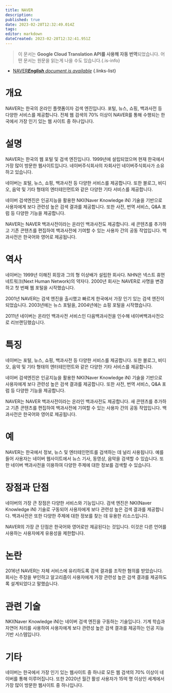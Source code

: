 ```yaml
---
title: NAVER
description: 
published: true
date: 2023-02-28T12:32:49.014Z
tags: 
editor: markdown
dateCreated: 2023-02-28T12:32:41.951Z
---
```


> 이 문서는 **Google Cloud Translation API를 사용해 자동 번역**되었습니다.
어떤 문서는 원문을 읽는게 나을 수도 있습니다.{.is-info}



- [NAVER***English** document is available*](/en/Knowledge-base/Dictionary/naver)
{.links-list}


# 개요
NAVER는 한국의 온라인 플랫폼이자 검색 엔진입니다. 포털, 뉴스, 쇼핑, 백과사전 등 다양한 서비스를 제공합니다. 전체 웹 검색의 70% 이상이 NAVER를 통해 수행되는 한국에서 가장 인기 있는 웹 사이트 중 하나입니다.

# 설명
NAVER는 한국의 웹 포털 및 검색 엔진입니다. 1999년에 설립되었으며 현재 한국에서 가장 많이 방문한 웹사이트입니다. 네이버주식회사의 자회사인 네이버주식회사가 소유하고 있습니다.

네이버는 포털, 뉴스, 쇼핑, 백과사전 등 다양한 서비스를 제공합니다. 또한 블로그, 비디오, 음악 및 기타 형태의 엔터테인먼트와 같은 다양한 기타 서비스를 제공합니다.

네이버 검색엔진은 인공지능을 활용한 NKI(Naver Knowledge iN) 기술을 기반으로 사용자에게 보다 관련성 높은 검색 결과를 제공합니다. 또한 사전, 번역 서비스, Q&A 포럼 등 다양한 기능을 제공합니다.

NAVER는 NAVER 백과사전이라는 온라인 백과사전도 제공합니다. 새 콘텐츠를 추가하고 기존 콘텐츠를 편집하여 백과사전에 기여할 수 있는 사용자 간의 공동 작업입니다. 백과사전은 한국어와 영어로 제공됩니다.

# 역사
네이버는 1999년 이해진 회장과 그의 형 이상배가 설립한 회사다. NHN은 넥스트 휴먼 네트워크(Next Human Network)의 약자다. 2000년 회사는 NAVER로 사명을 변경하고 첫 번째 웹 포털을 시작했습니다.

2001년 NAVER는 검색 엔진을 출시했고 빠르게 한국에서 가장 인기 있는 검색 엔진이 되었습니다. 2003년에는 뉴스 포털을, 2004년에는 쇼핑 포털을 시작했습니다.

2011년 네이버는 온라인 백과사전 서비스인 다음백과사전을 인수해 네이버백과사전으로 리브랜딩했습니다.

# 특징
네이버는 포털, 뉴스, 쇼핑, 백과사전 등 다양한 서비스를 제공합니다. 또한 블로그, 비디오, 음악 및 기타 형태의 엔터테인먼트와 같은 다양한 기타 서비스를 제공합니다.

네이버 검색엔진은 인공지능을 활용한 NKI(Naver Knowledge iN) 기술을 기반으로 사용자에게 보다 관련성 높은 검색 결과를 제공합니다. 또한 사전, 번역 서비스, Q&A 포럼 등 다양한 기능을 제공합니다.

NAVER는 NAVER 백과사전이라는 온라인 백과사전도 제공합니다. 새 콘텐츠를 추가하고 기존 콘텐츠를 편집하여 백과사전에 기여할 수 있는 사용자 간의 공동 작업입니다. 백과사전은 한국어와 영어로 제공됩니다.

# 예
NAVER는 한국에서 정보, 뉴스 및 엔터테인먼트를 검색하는 데 널리 사용됩니다. 예를 들어 사용자는 네이버 웹사이트에서 뉴스 기사, 동영상, 음악을 검색할 수 있습니다. 또한 네이버 백과사전을 이용하여 다양한 주제에 대한 정보를 검색할 수 있습니다.

# 장점과 단점
네이버의 가장 큰 장점은 다양한 서비스와 기능입니다. 검색 엔진은 NKI(Naver Knowledge iN) 기술로 구동되어 사용자에게 보다 관련성 높은 검색 결과를 제공합니다. 백과사전은 또한 다양한 주제에 대한 정보를 찾는 데 유용한 리소스입니다.

NAVER의 가장 큰 단점은 한국어와 영어로만 제공된다는 것입니다. 이것은 다른 언어를 사용하는 사용자에게 유용성을 제한합니다.

# 논란
2016년 NAVER는 자체 서비스에 유리하도록 검색 결과를 조작한 혐의를 받았습니다. 회사는 주장을 부인하고 알고리즘이 사용자에게 가장 관련성 높은 검색 결과를 제공하도록 설계되었다고 말했습니다.

# 관련 기술
NKI(Naver Knowledge iN)는 네이버 검색 엔진을 구동하는 기술입니다. 기계 학습과 자연어 처리를 사용하여 사용자에게 보다 관련성 높은 검색 결과를 제공하는 인공 지능 기반 시스템입니다.

# 기타
네이버는 한국에서 가장 인기 있는 웹사이트 중 하나로 모든 웹 검색의 70% 이상이 네이버를 통해 이루어집니다. 또한 2020년 월간 활성 사용자가 15억 명 이상인 세계에서 가장 많이 방문한 웹사이트 중 하나입니다.